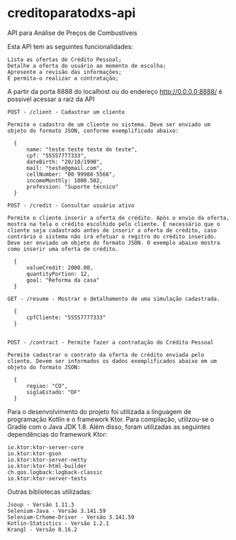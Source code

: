 # creditoparatodxs-api
 
API para Análise de Preços de Combustíveis

Esta API tem as seguintes funcionalidades: 
    
    Lista as ofertas de Crédito Pessoal;
    Detalhe a oferta do usuário ao momento de escolha;
    Apresente a revisão das informações;
    E permita-o realizar a contratação;


A partir da porta 8888 do localhost ou do endereço http://0.0.0.0:8888/ é possivel acessar a raiz da API

    POST - /client - Cadastrar um cliente

    Permite o cadastro de um cliente no sistema. Deve ser enviado um objeto do formato JSON, conforme exemplificado abaixo:

      {
          name: "teste teste teste do teste",
          cpf: "55557777333",
          dateBirth: "20/10/1990",
          mail: "teste@gmail.com",
          cellNumber: "00 99988-5566",
          incomeMonthly: 1000.502,
          profession: "Suporte técnico"
      }

    POST - /credit - Consultar usuário ativo

    Permite o cliente inserir a oferta de crédito. Após o envio da oferta, mostra na tela o crédito escolhido pelo cliente. É necessário que o cliente seja cadastrado antes de inserir a oferta de crédito, caso contrário o sistema não irá efetuar o regitro do crédito inserido. Deve ser enviado um objeto do formato JSON. O exemplo abaixo mostra como inserir uma oferta de crédito.
    
      {
          valueCredit: 2000.00,
          quantityPortion: 12,
          goal: "Reforma da casa"
      } 

    GET - /resume - Mostrar o detalhamento de uma simulação cadastrada.
    
      {
          cpfCliente: "55557777333"   
      }


    POST - /contract - Permite fazer a contratação do Crédito Pessoal

    Permite cadastrar o contrato da oferta de crédito enviada pelo cliente. Devem ser informados os dados exemplificados abaixo em um objeto do formato JSON:

      {
          regiao: "CO",
          siglaEstado: "DF"
      }


Para o desenvolvimento do projeto foi utilizada a linguagem de programação Kotlin e o framework Ktor. Para compilação, utilizou-se o Gradle com o Java JDK 1.8. Além disso, foram utilizadas as seguintes dependências do framework Ktor:

    io.ktor:ktor-server-core
    io.ktor:ktor-gson
    io.ktor:ktor-server-netty
    io.ktor:ktor-html-builder
    ch.qos.logback:logback-classic
    io.ktor:ktor-server-tests

Outras bibliotecas utilizadas:

    Jsoup - Versão 1.11.3
    Selenium-Java - Versão 3.141.59
    Selenium-Crhome-Driver - Versão 3.141.59
    Kotlin-Statistics - Versão 1.2.1
    Krangl - Versão 0.16.2
